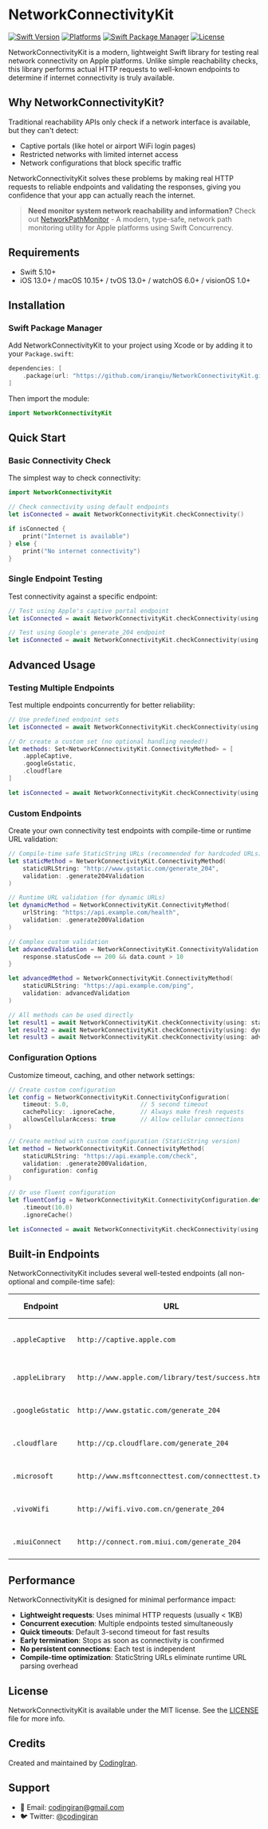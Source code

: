 # NetworkConnectivityKit

[![Swift Version](https://img.shields.io/badge/swift-5.10%2B-orange.svg)](https://swift.org)
[![Platforms](https://img.shields.io/badge/platforms-iOS%20%7C%20macOS%20%7C%20tvOS%20%7C%20watchOS%20%7C%20visionOS-lightgrey.svg)](https://developer.apple.com/swift/)
[![Swift Package Manager](https://img.shields.io/badge/SPM-compatible-brightgreen.svg)](https://swift.org/package-manager/)
[![License](https://img.shields.io/badge/license-MIT-blue.svg)](LICENSE)

NetworkConnectivityKit is a modern, lightweight Swift library for testing real network connectivity on Apple platforms. Unlike simple reachability checks, this library performs actual HTTP requests to well-known endpoints to determine if internet connectivity is truly available.

## Why NetworkConnectivityKit?

Traditional reachability APIs only check if a network interface is available, but they can't detect:

- Captive portals (like hotel or airport WiFi login pages)
- Restricted networks with limited internet access
- Network configurations that block specific traffic

NetworkConnectivityKit solves these problems by making real HTTP requests to reliable endpoints and validating the responses, giving you confidence that your app can actually reach the internet.

> **Need monitor system network reachability and information?**
Check out [NetworkPathMonitor](https://github.com/codingiran/NetworkPathMonitor) - A modern, type-safe, network path monitoring utility for Apple platforms using Swift Concurrency.

## Requirements

- Swift 5.10+
- iOS 13.0+ / macOS 10.15+ / tvOS 13.0+ / watchOS 6.0+ / visionOS 1.0+

## Installation

### Swift Package Manager

Add NetworkConnectivityKit to your project using Xcode or by adding it to your `Package.swift`:

```swift
dependencies: [
    .package(url: "https://github.com/iranqiu/NetworkConnectivityKit.git", from: "1.1.0")
]
```

Then import the module:

```swift
import NetworkConnectivityKit
```

## Quick Start

### Basic Connectivity Check

The simplest way to check connectivity:

```swift
import NetworkConnectivityKit

// Check connectivity using default endpoints
let isConnected = await NetworkConnectivityKit.checkConnectivity()

if isConnected {
    print("Internet is available")
} else {
    print("No internet connectivity")
}
```

### Single Endpoint Testing

Test connectivity against a specific endpoint:

```swift
// Test using Apple's captive portal endpoint
let isConnected = await NetworkConnectivityKit.checkConnectivity(using: .appleCaptive)

// Test using Google's generate_204 endpoint
let isConnected = await NetworkConnectivityKit.checkConnectivity(using: .googleGstatic)
```

## Advanced Usage

### Testing Multiple Endpoints

Test multiple endpoints concurrently for better reliability:

```swift
// Use predefined endpoint sets
let isConnected = await NetworkConnectivityKit.checkConnectivity(using: .allDefault)

// Or create a custom set (no optional handling needed!)
let methods: Set<NetworkConnectivityKit.ConnectivityMethod> = [
    .appleCaptive,
    .googleGstatic,
    .cloudflare
]

let isConnected = await NetworkConnectivityKit.checkConnectivity(using: methods)
```

### Custom Endpoints

Create your own connectivity test endpoints with compile-time or runtime URL validation:

```swift
// Compile-time safe StaticString URLs (recommended for hardcoded URLs)
let staticMethod = NetworkConnectivityKit.ConnectivityMethod(
    staticURLString: "http://www.gstatic.com/generate_204",
    validation: .generate204Validation
)

// Runtime URL validation (for dynamic URLs)
let dynamicMethod = NetworkConnectivityKit.ConnectivityMethod(
    urlString: "https://api.example.com/health",
    validation: .generate200Validation
)

// Complex custom validation
let advancedValidation = NetworkConnectivityKit.ConnectivityValidation { request, response, data in
    response.statusCode == 200 && data.count > 10
}

let advancedMethod = NetworkConnectivityKit.ConnectivityMethod(
    staticURLString: "https://api.example.com/ping",
    validation: advancedValidation
)

// All methods can be used directly
let result1 = await NetworkConnectivityKit.checkConnectivity(using: staticMethod)
let result2 = await NetworkConnectivityKit.checkConnectivity(using: dynamicMethod!)
let result3 = await NetworkConnectivityKit.checkConnectivity(using: advancedMethod)
```

### Configuration Options

Customize timeout, caching, and other network settings:

```swift
// Create custom configuration
let config = NetworkConnectivityKit.ConnectivityConfiguration(
    timeout: 5.0,                    // 5 second timeout
    cachePolicy: .ignoreCache,       // Always make fresh requests
    allowsCellularAccess: true       // Allow cellular connections
)

// Create method with custom configuration (StaticString version)
let method = NetworkConnectivityKit.ConnectivityMethod(
    staticURLString: "https://api.example.com/check",
    validation: .generate200Validation,
    configuration: config
)

// Or use fluent configuration
let fluentConfig = NetworkConnectivityKit.ConnectivityConfiguration.default
    .timeout(10.0)
    .ignoreCache()

let isConnected = await NetworkConnectivityKit.checkConnectivity(using: method)
```

## Built-in Endpoints

NetworkConnectivityKit includes several well-tested endpoints (all non-optional and compile-time safe):

| Endpoint | URL | Expected Response | Description |
|----------|-----|-------------------|-------------|
| `.appleCaptive` | `http://captive.apple.com` | HTTP 200 | Apple's captive portal detection |
| `.appleLibrary` | `http://www.apple.com/library/test/success.html` | HTTP 200 | Apple's connectivity test page |
| `.googleGstatic` | `http://www.gstatic.com/generate_204` | HTTP 204 | Google's lightweight endpoint |
| `.cloudflare` | `http://cp.cloudflare.com/generate_204` | HTTP 204 | Cloudflare's connectivity check |
| `.microsoft` | `http://www.msftconnecttest.com/connecttest.txt` | HTTP 200 | Microsoft's connectivity test |
| `.vivoWifi` | `http://wifi.vivo.com.cn/generate_204` | HTTP 204 | Vivo WiFi connectivity check |
| `.miuiConnect` | `http://connect.rom.miui.com/generate_204` | HTTP 204 | MIUI connectivity check |

## Performance

NetworkConnectivityKit is designed for minimal performance impact:

- **Lightweight requests**: Uses minimal HTTP requests (usually < 1KB)
- **Concurrent execution**: Multiple endpoints tested simultaneously
- **Quick timeouts**: Default 3-second timeout for fast results
- **Early termination**: Stops as soon as connectivity is confirmed
- **No persistent connections**: Each test is independent
- **Compile-time optimization**: StaticString URLs eliminate runtime URL parsing overhead

## License

NetworkConnectivityKit is available under the MIT license. See the [LICENSE](LICENSE) file for more info.

## Credits

Created and maintained by [CodingIran](https://github.com/iranqiu).

## Support

- 📧 Email: <codingiran@gmail.com>
- 🐦 Twitter: [@codingiran](https://x.com/Iran_Qiu)